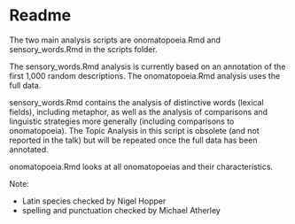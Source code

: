 # Readme

The two main analysis scripts are onomatopoeia.Rmd and sensory_words.Rmd in the scripts folder.

The sensory_words.Rmd analysis is currently based on an annotation of the first 1,000 random descriptions. The onomatopoeia.Rmd analysis uses the full data.

sensory_words.Rmd contains the analysis of distinctive words (lexical fields), including metaphor, as well as the analysis of comparisons and linguistic strategies more generally (including comparisons to onomatopoeia). The Topic Analysis in this script is obsolete (and not reported in the talk) but will be repeated once the full data has been annotated.

onomatopoeia.Rmd looks at all onomatopoeias and their characteristics.

Note:

- Latin species checked by Nigel Hopper
- spelling and punctuation checked by Michael Atherley
